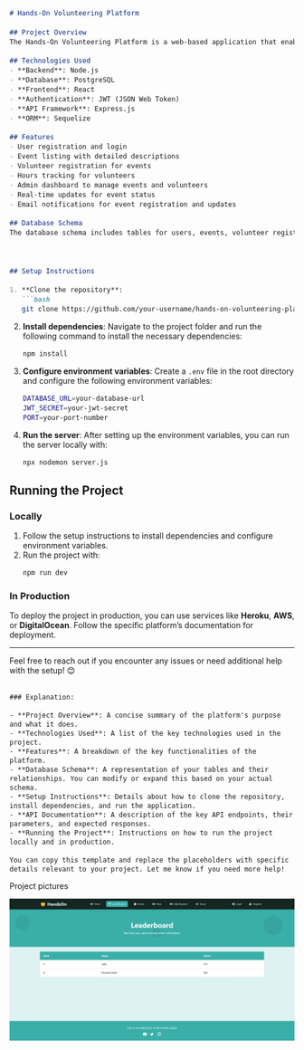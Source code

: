 

```markdown
# Hands-On Volunteering Platform

## Project Overview
The Hands-On Volunteering Platform is a web-based application that enables individuals to manage and engage in volunteer activities and events. It allows users to register for events, track volunteer hours, and view upcoming opportunities. Administrators can manage events, view participant lists, and ensure seamless coordination between volunteers and event organizers.

## Technologies Used
- **Backend**: Node.js
- **Database**: PostgreSQL
- **Frontend**: React
- **Authentication**: JWT (JSON Web Token)
- **API Framework**: Express.js
- **ORM**: Sequelize

## Features
- User registration and login
- Event listing with detailed descriptions
- Volunteer registration for events
- Hours tracking for volunteers
- Admin dashboard to manage events and volunteers
- Real-time updates for event status
- Email notifications for event registration and updates

## Database Schema
The database schema includes tables for users, events, volunteer registrations, and event categories. Below is a simplified version of the database schema:



## Setup Instructions

1. **Clone the repository**:
   ```bash
   git clone https://github.com/your-username/hands-on-volunteering-platform.git
   ```

2. **Install dependencies**:
   Navigate to the project folder and run the following command to install the necessary dependencies:
   ```bash
   npm install
   ```

3. **Configure environment variables**:
   Create a `.env` file in the root directory and configure the following environment variables:
   ```bash
   DATABASE_URL=your-database-url
   JWT_SECRET=your-jwt-secret
   PORT=your-port-number
   ```

4. **Run the server**:
   After setting up the environment variables, you can run the server locally with:
   ```bash
   npx nodemon server.js
   ```



## Running the Project

### Locally
1. Follow the setup instructions to install dependencies and configure environment variables.
2. Run the project with:
   ```bash
   npm run dev
   ```

### In Production
To deploy the project in production, you can use services like **Heroku**, **AWS**, or **DigitalOcean**. Follow the specific platform’s documentation for deployment.

---

Feel free to reach out if you encounter any issues or need additional help with the setup! 😊
```

### Explanation:

- **Project Overview**: A concise summary of the platform's purpose and what it does.
- **Technologies Used**: A list of the key technologies used in the project.
- **Features**: A breakdown of the key functionalities of the platform.
- **Database Schema**: A representation of your tables and their relationships. You can modify or expand this based on your actual schema.
- **Setup Instructions**: Details about how to clone the repository, install dependencies, and run the application.
- **API Documentation**: A description of the key API endpoints, their parameters, and expected responses.
- **Running the Project**: Instructions on how to run the project locally and in production.

You can copy this template and replace the placeholders with specific details relevant to your project. Let me know if you need more help!

```
Project pictures 

![Image Alt](https://github.com/Hasib2202/hands-on-volunteering-platform/blob/98e7e5d18e8cf9e9fa933d8ccffafaf25c7d1662/Screenshot_11-3-2025_19412_localhost.jpeg)

